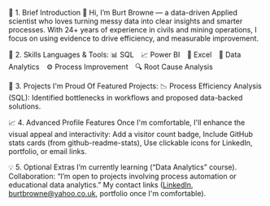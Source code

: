 🧭 1. Brief Introduction
👋 Hi, I’m Burt Browne — a data-driven Applied scientist who loves turning messy data into clear insights and smarter processes. With 24+ years of experience in civils and mining operations, I focus on using evidence to drive efficiency, and measurable improvement.

🧩 2. Skills
Languages & Tools:
📊 SQL 📈 Power BI 📘 Excel 🧮 Data Analytics ⚙️ Process Improvement 🔍 Root Cause Analysis

🚀 3. Projects I'm Proud Of
Featured Projects:
📉 Process Efficiency Analysis (SQL): Identified bottlenecks in workflows and proposed data-backed solutions.

📈 4. Advanced Profile Features
Once I'm comfortable, I'll enhance the visual appeal and interactivity:
Add a visitor count badge,
Include GitHub stats cards (from github-readme-stats),
Use clickable icons for LinkedIn, portfolio, or email links.

💡 5. Optional Extras
I’m currently learning (“Data Analytics” course).
Collaboration: “I’m open to projects involving process automation or educational data analytics.”
My contact links ([LinkedIn](https://www.linkedin.com/in/burtbrowne/), burtbrowne@yahoo.co.uk, portfolio once I'm comfortable).
